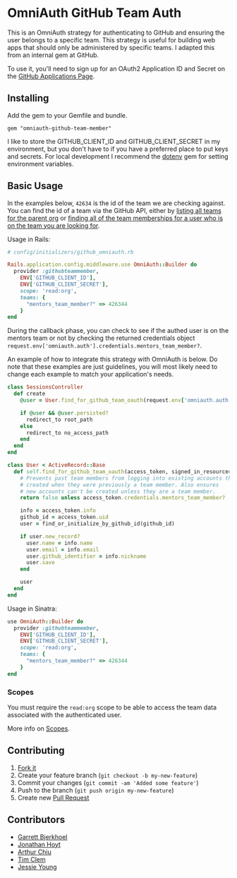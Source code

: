 # OmniAuth GitHub Team Auth

This is an OmniAuth strategy for authenticating to GitHub and ensuring the user belongs to a specific team. This strategy is useful for building web apps that should only be administered by specific teams. I adapted this from an internal gem at GitHub.

To use it, you'll need to sign up for an OAuth2 Application ID and Secret on the [GitHub Applications Page](https://github.com/settings/applications).

## Installing

Add the gem to your Gemfile and bundle.

```
gem "omniauth-github-team-member"
```

I like to store the GITHUB_CLIENT_ID and GITHUB_CLIENT_SECRET in my environment, but you don't have to if you have a preferred place to put keys and secrets. For local development I recommend the [dotenv](https://github.com/bkeepers/dotenv) gem for setting environment variables.

## Basic Usage

In the examples below, `42634` is the id of the team we are checking against. You can find the id of a team via the GitHub API, either by [listing all teams for the parent org](https://developer.github.com/v3/orgs/teams/#list-teams) or [finding all of the team memberships for a user who is on the team you are looking for](https://developer.github.com/v3/orgs/teams/#get-team-membership).

Usage in Rails:

```ruby
# config/initializers/github_omniauth.rb

Rails.application.config.middleware.use OmniAuth::Builder do
  provider :githubteammember,
    ENV['GITHUB_CLIENT_ID'],
    ENV['GITHUB_CLIENT_SECRET'],
    scope: 'read:org',
    teams: {
      "mentors_team_member?" => 426344
    }
end
```

During the callback phase, you can check to see if the authed user is on the mentors team or not by checking the returned credentials object `request.env['omniauth.auth'].credentials.mentors_team_member?`.

An example of how to integrate this strategy with OmniAuth is below. Do note that these examples are just guidelines, you will most likely need to change each example to match your application's needs.

```ruby
class SessionsController
  def create
    @user = User.find_for_github_team_oauth(request.env['omniauth.auth'])

    if @user && @user.persisted?
      redirect_to root_path
    else
      redirect_to no_access_path
    end
  end
end
```

```ruby
class User < ActiveRecord::Base
  def self.find_for_github_team_oauth(access_token, signed_in_resource=nil)
    # Prevents past team members from logging into existing accounts they
    # created when they were previously a team member. Also ensures
    # new accounts can't be created unless they are a team member.
    return false unless access_token.credentials.mentors_team_member?

    info = access_token.info
    github_id = access_token.uid
    user = find_or_initialize_by_github_id(github_id)

    if user.new_record?
      user.name = info.name
      user.email = info.email
      user.github_identifier = info.nickname
      user.save
    end

    user
  end
end
```

Usage in Sinatra:

```ruby
use OmniAuth::Builder do
  provider :githubteammember,
    ENV['GITHUB_CLIENT_ID'],
    ENV['GITHUB_CLIENT_SECRET'],
    scope: 'read:org',
    teams: {
      "mentors_team_member?" => 426344
    }
end
```

### Scopes

You must require the `read:org` scope to be able to access the team data associated with the authenticated user.

More info on [Scopes](http://developer.github.com/v3/oauth/#scopes).

## Contributing

1. [Fork it](https://help.github.com/articles/fork-a-repo)
2. Create your feature branch (`git checkout -b my-new-feature`)
3. Commit your changes (`git commit -am 'Added some feature'`)
4. Push to the branch (`git push origin my-new-feature`)
5. Create new [Pull Request](https://help.github.com/articles/using-pull-requests)

## Contributors

* [Garrett Bjerkhoel](https://github.com/dewski)
* [Jonathan Hoyt](https://github.com/jonmagic)
* [Arthur Chiu](https://github.com/achiu)
* [Tim Clem](https://github.com/tclem)
* [Jessie Young](https://github.com/jessieay)
